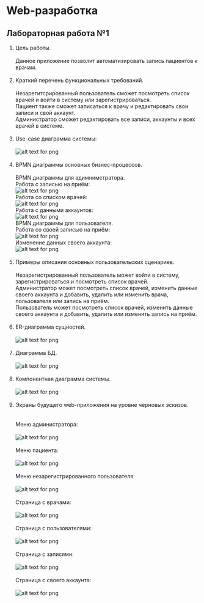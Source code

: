 # Web-разработка

## Лабораторная работа №1
1. Цель работы.
<br/><br/>
Данное приложение позволит автоматизировать запись пациентов к врачам.
<br/><br/>
2. Краткий перечень функциональных требований.
<br/><br/>
Незарегитсрированный пользователь сможет посмотреть список врачей и войти в систему или зарегистрироваться. \
Пациент также сможет записаться к врачу и редактировать свои записи и свой аккаунт. \
Администратор сможет редактировать все записи, аккаунты и всех врачей в системе.
<br/><br/>
3. Use-case диаграмма системы:
<br/><br/>
![alt text for png](img/use_case.png)
<br/><br/>
4. BPMN диаграммы основных бизнес-процессов.
<br/><br/>
BPMN диаграммы для адимнимстратора.\
Работа с записью на приём:\
![alt text for png](img/BPMN_admin_1.png)\
Работа со списком врачей:\
![alt text for png](img/BPMN_admin_2.png)\
Работа с данными аккаунтов:\
![alt text for png](img/BPMN_admin_3.png)\
BPMN диаграммы для пользователя.\
Работа со своей записью на приём:\
![alt text for png](img/BPMN_user_1.png)\
Изменение данных своего аккаунта:\
![alt text for png](img/BPMN_user_2.png)
<br/><br/>
5. Примеры описания основных пользовательских сценариев.
<br/><br/>
Незарегистрированный пользователь может войти в систему, зарегистрироваться и посмотреть список врачей.\
Администратор может посмотреть список врачей, изменить данные своего аккаунта и добавить, удалить или изменить врача, пользователя или запись на приём.\
Пользователь может посмотреть список врачей, изменить данные своего аккаунта и добавить, удалить или изменить запись на приём.
<br/><br/>
6. ER-диаграмма сущностей.
<br/><br/>
![alt text for png](img/ER.png)
<br/><br/>
7. Диаграмма БД.
<br/><br/>
![alt text for png](img/DBScheme.png)
<br/><br/>
8. Компонентная диаграмма системы.
<br/><br/>
![alt text for png](img/updated_components.png)
<br/><br/>
9. Экраны будущего web-приложения на уровне черновых эскизов. \
<br/><br/>
Меню администратора:
<br/><br/>
![alt text for png](img/adminMenu.jpg)
<br/><br/>
Меню пациента:
<br/><br/>
![alt text for png](img/patientMenu.jpg)
<br/><br/>
Меню незарегистрированного пользователя:
<br/><br/>
![alt text for png](img/unregMenu.jpg)
<br/><br/>
Страница с врачами:
<br/><br/>
![alt text for png](img/doctors.jpg)
<br/><br/>
Страница с пользователями:
<br/><br/>
![alt text for png](img/patients.jpg)
<br/><br/>
Страница с записями:
<br/><br/>
![alt text for png](img/records.jpg)
<br/><br/>
Страница с своего аккаунта:
<br/><br/>
![alt text for png](img/myAccount.jpg)
<br/><br/>
